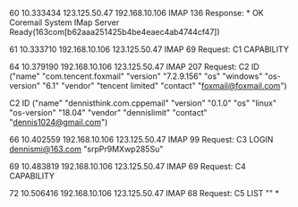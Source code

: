 60	10.333434	123.125.50.47	192.168.10.106	IMAP	136	Response: * OK Coremail System IMap Server Ready(163com[b62aaa251425b4be4eaec4ab4744cf47])


61	10.333710	192.168.10.106	123.125.50.47	IMAP	69	Request: C1 CAPABILITY

64	10.379190	192.168.10.106	123.125.50.47	IMAP	207	Request: C2 ID ("name" "com.tencent.foxmail" "version" "7.2.9.156" "os" "windows" "os-version" "6.1" "vendor" "tencent limited" "contact" "foxmail@foxmail.com")

C2 ID ("name" "dennisthink.com.cppemail" "version" "0.1.0" "os" "linux" "os-version" "18.04" "vendor" "dennislimit" "contact" "dennis1024@gmail.com")

66	10.402559	192.168.10.106	123.125.50.47	IMAP	99	Request: C3 LOGIN dennismi@163.com "srpPr9MXwp285Su"


69	10.483819	192.168.10.106	123.125.50.47	IMAP	69	Request: C4 CAPABILITY

72	10.506416	192.168.10.106	123.125.50.47	IMAP	68	Request: C5 LIST "" *